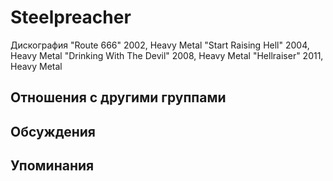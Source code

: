 # Steelpreacher

Дискография
"Route 666" 2002, Heavy Metal
"Start Raising Hell" 2004, Heavy Metal
"Drinking With The Devil" 2008, Heavy Metal
"Hellraiser" 2011, Heavy Metal

## Отношения с другими группами


## Обсуждения


## Упоминания


